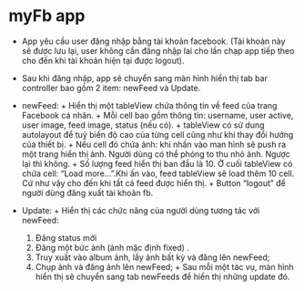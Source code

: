 # myFb app
- App yêu cầu user đăng nhập bằng tài khoản facebook. (Tài khoản này sẽ được lưu lại, user không cần đăng nhập lai cho lần chạp app tiếp theo cho đến khi tài khoản hiện tại được logout).

- Sau khi đăng nhập, app sẽ chuyển sang màn hình hiển thị tab bar controller bao gồm 2 item: newFeed và Update.

* newFeed: + Hiển thị một tableView chứa thông tin về feed của trang Facebook cá nhân.
	   + Mỗi cell bao gồm thông tin: username, user active, user image, feed image, status (nếu có).
	   + tableView có sử dung autolayout để tuỳ biến độ cao của từng cell cũng như khi thay đổi hướng của thiết bị. 
	   + Nếu cell đó chứa ảnh: khi nhấn vào man hình sẽ push ra một trang hiển thị ảnh. Người dùng có thể phóng to thu nhỏ ảnh. Ngược lại thì không.
	   + Số lượng feed hiển thị ban đầu là 10. Ở cuối tableView có chứa cell: “Load more…”.Khi ấn vào, feed tableView sẽ load thêm 10 cell. Cứ như vậy cho đến khi tất cả feed được hiển thị.
	   + Button “logout” để người dùng đăng xuất tài khoản fb.

* Update: + Hiển thị các chức năng của người dùng tương tác với newFeed:
	1. Đăng status mới
	2. Đăng một bức ảnh (ảnh mặc định fixed) .
	3. Truy xuất vào album ảnh, lấy ảnh bất kỳ và đăng lên newFeed;
	4. Chụp ảnh và đăng ảnh lên newFeed;
	  + Sau mỗi một tác vụ, màn hình hiển thị sẽ chuyển sang tab newFeeds để hiển thị những update đó.